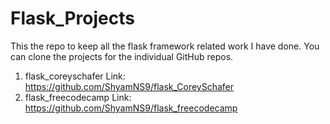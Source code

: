 # Flask_Projects

This the repo to keep all the flask framework related work I have done. You can clone the projects for the individual GitHub repos.

1. flask_coreyschafer Link: https://github.com/ShyamNS9/flask_CoreySchafer
2. flask_freecodecamp Link: https://github.com/ShyamNS9/flask_freecodecamp